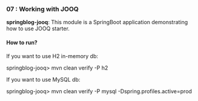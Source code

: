 ### 07 : Working with JOOQ

**springblog-jooq**: This module is a SpringBoot application demonstrating how to use JOOQ starter.

#### How to run?

If you want to use H2 in-memory db:

springblog-jooq> mvn clean verify -P h2

If you want to use MySQL db:

springblog-jooq> mvn clean verify -P mysql -Dspring.profiles.active=prod
